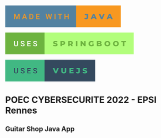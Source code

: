 ![Alt text](readmeResources/readme_svg/made-with-java.svg)

![Alt text](readmeResources/readme_svg/uses-springboot.svg)

![Alt text](readmeResources/readme_svg/uses-vuejs.svg)


# POEC CYBERSECURITE 2022 - EPSI Rennes

## Guitar Shop Java App
